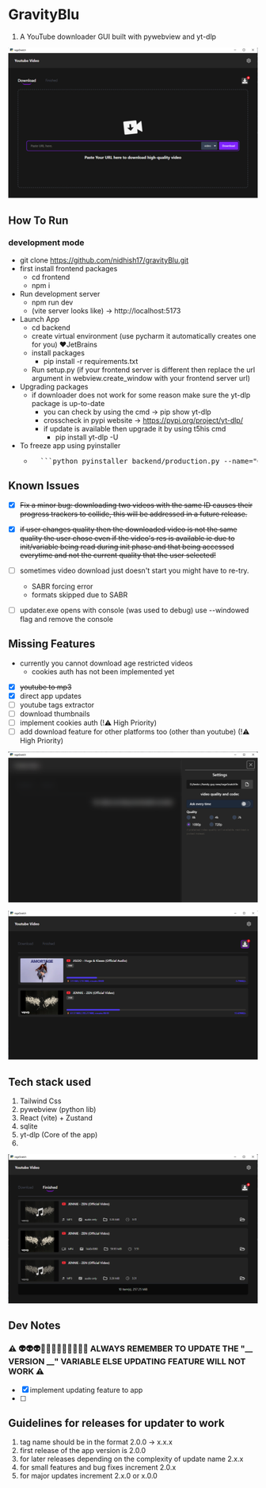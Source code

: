 # GravityBlu
1. A YouTube downloader GUI built with pywebview and yt-dlp

![demo image](./assets/demo1.png)

## How To Run
### development mode
- git clone https://github.com/nidhish17/gravityBlu.git
- first install frontend packages
  - cd frontend
  - npm i 
- Run development server
  - npm run dev
  - (vite server looks like) &rarr; http://localhost:5173
- Launch App
  - cd backend
  - create virtual environment (use pycharm it automatically creates one for you) ❤️JetBrains
  - install packages
    - pip install -r requirements.txt
  - Run setup.py (if your frontend server is different then replace the url argument in webview.create_window with your frontend server url)
- Upgrading packages
  - if downloader does not work for some reason make sure the yt-dlp package is up-to-date
    - you can check by using the cmd &rarr; pip show yt-dlp
    - crosscheck in pypi website &rarr; https://pypi.org/project/yt-dlp/ 
    - if update is available then upgrade it by using t5his cmd
      - pip install yt-dlp -U
- To freeze app using pyinstaller
  - <pre>
      ```python pyinstaller backend/production.py --name="GravityBlu" --onefile --icon="assets/icon.png" --add-data "./backend/frontend_production;frontend_production" --noconsole```
    </pre>

## Known Issues
- [x] ~~Fix a minor bug: downloading two videos with the same ID causes their progress trackers to collide,
this will be addressed in a future release.~~

- [x] ~~if user changes quality then the downloaded video is not the same quality the user chose even if the
video's res is available ie due to init/variable being read during init phase and that being accessed everytime and not the current quality that the user selected!~~

- [ ] sometimes video download just doesn't start you might have to re-try.
  - SABR forcing error
  - formats skipped due to SABR

- [ ] updater.exe opens with console (was used to debug) use --windowed flag and remove the console


## Missing Features
- currently you cannot download age restricted videos
  - cookies auth has not been implemented yet

- [x] ~~youtube to mp3~~
- [x] direct app updates
- [ ] youtube tags extractor
- [ ] download thumbnails
- [ ] implement cookies auth (!⚠️ High Priority)
- [ ] add download feature for other platforms too (other than youtube) (!⚠️ High Priority)

![demo image](./assets/demo3.png)

![demo image](./assets/demo5.png)

## Tech stack used
1. Tailwind Css
2. pywebview (python lib)
3. React (vite) + Zustand
4. sqlite
5. yt-dlp (Core of the app)
6.

![demo image](./assets/demo4.png)


## Dev Notes
### ⚠️ 👽👽👽🧨🧨🧨🧨🧨🧨🧨🐦‍🔥 ALWAYS REMEMBER TO UPDATE THE "__ VERSION __" VARIABLE ELSE UPDATING FEATURE WILL NOT WORK ⚠️
- [x] implement updating feature to app
- [ ]

## Guidelines for releases for updater to work
1. tag name should be in the format 2.0.0 -> x.x.x
2. first release of the app version is 2.0.0
3. for later releases depending on the complexity of update name 2.x.x
4. for small features and bug fixes increment 2.0.x
5. for major updates increment 2.x.0 or x.0.0

